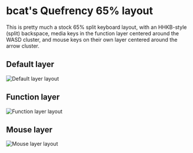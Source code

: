 # bcat's Quefrency 65% layout

This is pretty much a stock 65% split keyboard layout, with an HHKB-style
(split) backspace, media keys in the function layer centered around the WASD
cluster, and mouse keys on their own layer centered around the arrow cluster.

## Default layer

![Default layer layout](https://i.imgur.com/3riRFev.png)

## Function layer

![Function layer layout](https://i.imgur.com/4R1F72M.png)

## Mouse layer

![Mouse layer layout](https://i.imgur.com/LmGgJEG.png)
